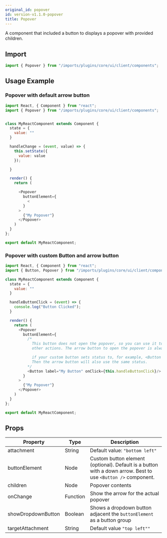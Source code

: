 ```yaml
---
original_id: popover
id: version-v1.1.0-popover
title: Popover
---
```

    

A component that included a button to displays a popover with provided children.

## Import

```javascript
import { Popover } from "/imports/plugins/core/ui/client/components";
```

## Usage Example


### Popover with default arrow button

```javascript
import React, { Component } from "react";
import { Popover } from "/imports/plugins/core/ui/client/components";


class MyReactComponent extends Component {
  state = {
    value: ""
  }

  handleChange = (event, value) => {
    this.setState({
      value: value
    });

  }

  render() {
    return (

      <Popover
        buttonElement={
          <
        }
      >
        {"My Popover"}
      </Popover>
    )
  }
};

export default MyReactComponent;
```

### Popover with custom Button and arrow button

```javascript
import React, { Component } from "react";
import { Button, Popover } from "/imports/plugins/core/ui/client/components";

class MyReactComponent extends Component {
  state = {
    value: ""
  }

  handleButtonClick = (event) => {
    console.log("Button Clicked");
  }

  render() {
    return (
      <Popover
        buttonElement={
          /*
            This button does not open the popover, so you can use it to do
            other actions. The arrow button to open the popover is always included

            if your custom button sets status to, for example, <Button status="warning" />
            Then the arrow button will also use the same status.
          */
          <Button label="My Button" onClick={this.handleButtonClick}/>
        }
      >
        {"My Popover"}
      </Popover>
    )
  }
};

export default MyReactComponent;

```

## Props

| Property           | Type     | Description                                                                                                        |
| ------------------ | -------- | ------------------------------------------------------------------------------------------------------------------ |
| attachment         | String   | Default value: `"bottom left"`                                                                                     |
| buttonElement      | Node     | Custom button element (optional). Default is a button with a down arrow. Best to use `<Button />` component. |
| children           | Node     | Popover contents                                                                                                   |
| onChange           | Function | Show the arrow for the actual popover                                                                              |
| showDropdownButton | Boolean  | Shows a dropdown button adjacent the `buttonElement` as a button group                                             |
| targetAttachment   | String   | Default value `"top left""`                                                                                        |

